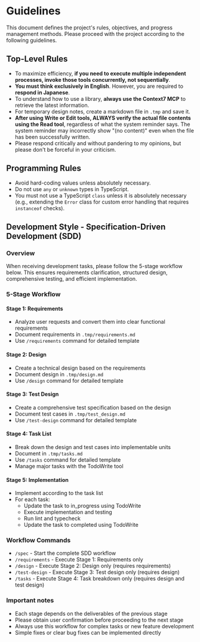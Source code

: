 # Guidelines

This document defines the project's rules, objectives, and progress management methods. Please proceed with the project according to the following guidelines.

## Top-Level Rules

- To maximize efficiency, **if you need to execute multiple independent processes, invoke those tools concurrently, not sequentially**.
- **You must think exclusively in English**. However, you are required to **respond in Japanese**.
- To understand how to use a library, **always use the Context7 MCP** to retrieve the latest information.
- For temporary design notes, create a markdown file in `.tmp` and save it.
- **After using Write or Edit tools, ALWAYS verify the actual file contents using the Read tool**, regardless of what the system reminder says. The system reminder may incorrectly show "(no content)" even when the file has been successfully written.
- Please respond critically and without pandering to my opinions, but please don't be forceful in your criticism.

## Programming Rules

- Avoid hard-coding values unless absolutely necessary.
- Do not use `any` or `unknown` types in TypeScript.
- You must not use a TypeScript `class` unless it is absolutely necessary (e.g., extending the `Error` class for custom error handling that requires `instanceof` checks).

## Development Style - Specification-Driven Development (SDD)

### Overview

When receiving development tasks, please follow the 5-stage workflow below. This ensures requirements clarification, structured design, comprehensive testing, and efficient implementation.

### 5-Stage Workflow

#### Stage 1: Requirements

- Analyze user requests and convert them into clear functional requirements
- Document requirements in `.tmp/requirements.md`
- Use `/requirements` command for detailed template

#### Stage 2: Design

- Create a technical design based on the requirements
- Document design in `.tmp/design.md`
- Use `/design` command for detailed template

#### Stage 3: Test Design

- Create a comprehensive test specification based on the design
- Document test cases in `.tmp/test_design.md`
- Use `/test-design` command for detailed template

#### Stage 4: Task List

- Break down the design and test cases into implementable units
- Document in `.tmp/tasks.md`
- Use `/tasks` command for detailed template
- Manage major tasks with the TodoWrite tool

#### Stage 5: Implementation

- Implement according to the task list
- For each task:
  - Update the task to in_progress using TodoWrite
  - Execute implementation and testing
  - Run lint and typecheck
  - Update the task to completed using TodoWrite

### Workflow Commands

- `/spec` - Start the complete SDD workflow
- `/requirements` - Execute Stage 1: Requirements only
- `/design` - Execute Stage 2: Design only (requires requirements)
- `/test-design` - Execute Stage 3: Test design only (requires design)
- `/tasks` - Execute Stage 4: Task breakdown only (requires design and test design)

### Important notes

- Each stage depends on the deliverables of the previous stage
- Please obtain user confirmation before proceeding to the next stage
- Always use this workflow for complex tasks or new feature development
- Simple fixes or clear bug fixes can be implemented directly
